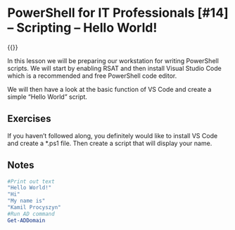 # PowerShell for IT Professionals [#14] – Scripting – Hello World!

{{<youtube xm0RJfzn7pM>}}

In this lesson we will be preparing our workstation for writing PowerShell scripts. We will start by enabling RSAT and then install Visual Studio Code which is a recommended and free PowerShell code editor. 

We will then have a look at the basic function of VS Code and create a simple &#8220;Hello World&#8221; script.

## Exercises

If you haven&#8217;t followed along, you definitely would like to install VS Code and create a *.ps1 file. Then create a script that will display your name.

## Notes

```powershell
#Print out text
"Hello World!"
"Hi"
"My name is"
"Kamil Procyszyn"
#Run AD command
Get-ADDomain
```

